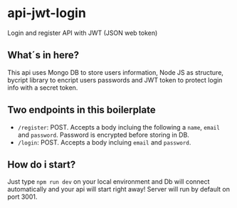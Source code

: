 # api-jwt-login
Login and register API with JWT (JSON web token)

## What´s in here?
This api uses Mongo DB to store users information, Node JS as structure, bycript library to encript users passwords and JWT token to protect login info with a secret token.

## Two endpoints in this boilerplate
- `/register`: POST. Accepts a body incluing the following a `name`, `email` and `password`. Password is encrypted before storing in DB.
- `/login`: POST. Accepts a body incluing `email` and `password`. 

## How do i start?
Just type `npm run dev` on your local environment and Db will connect automatically and your api will start right away! 
Server will run by default on port 3001.